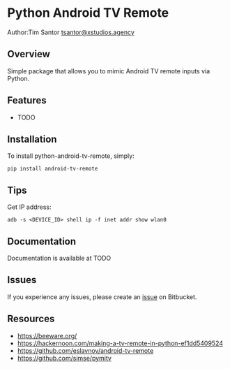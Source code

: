 # Python Android TV Remote
Author:Tim Santor <tsantor@xstudios.agency>

## Overview
Simple package that allows you to mimic Android TV remote inputs via Python.


## Features
- TODO


## Installation
To install python-android-tv-remote, simply:

    pip install android-tv-remote

## Tips
Get IP address:
```
adb -s <DEVICE_ID> shell ip -f inet addr show wlan0
```


## Documentation
Documentation is available at TODO


## Issues
If you experience any issues, please create an [issue](https://bitbucket.org/tsantor/python-android-tv-remote/issues) on Bitbucket.


## Resources
- https://beeware.org/
- https://hackernoon.com/making-a-tv-remote-in-python-ef1dd5409524
- https://github.com/eslavnov/android-tv-remote
- https://github.com/simse/pymitv
